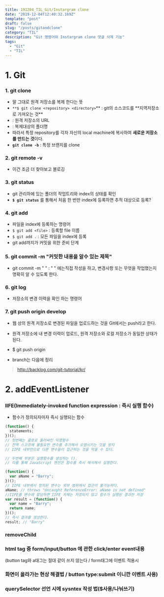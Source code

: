 ```yaml
---
title: 191204_TIL_Git/Instargram clone
date: "2019-12-04T12:40:32.169Z"
template: "post"
draft: false
slug: "/posts/gitandclone"
category: "TIL"
description: "Git 명령어와 Instargram clone 댓글 삭제 기능"
tags:
  - "Git"
  - "TIL"
---
```


# 1. Git

### 1. git clone

- 말 그대로 원격 저장소를 복제 한다는 뜻
- `**$ git clone <repository> <directory>`** : git의 소스코드를 **지역저장소로 가져오는 것\*\*
- **<repository>** : 원격 저장소의 URL
- **<directory>** : 복제대상의 폴더명
- 따라서 특정 repository를 각자 자신의 local machine에 복사하여 **새로운 저장소를 만드는 것**이다.
- **`git clone -b`** : 특정 브랜치를 clone

### 2. git remote -v

- 이건 조금 더 찾아보고 블로깅

### 3. git status

- git 관리하에 있는 폴더의 작업트리와 index의 상태를 확인
- **`$ git status`** 를 통해서 처음 한 번만 index에 등록하면 추적 대상으로 등록?

### 4. git add

- 파일을 index에 등록하는 명령어
- `$ git add <file>` : 등록할 file 이름
- `$ git add .` : 모든 파일을 index에 등록
- git add까지가 커밋을 위한 준비 단계

### 5. git commit -m "커밋한 내용을 알수 있는 제목"

- git commit -m " " : " " 에는직접 작성을 하고, 변경사항 또는 무엇을 작업했는지 명확히 알 수 있도록 한다.

### 6. git log

- 저장소의 변경 이력을 확인 하는 명령어

### 7. git push origin develop

- 웹 상의 원격 저장소로 변경된 파일을 업로드하는 것을 Git에서는 push라고 한다.
- 원격 저장소에 내 변경 이력이 업로드, 원격 저장소와 로컬 저장소가 동일한 상태가 된다.
- \$ git push origin <branckname>

- branch는 다음에 정리

> http://backlog.com/git-tutorial/kr/

# 2. addEventListener

### **IIFE**(Immediately-invoked function expression : 즉시 실행 함수)

- 함수가 정의되자마자 즉시 실행되는 함수

```javascript
(function() {
  statements;
})();
// 첫번째는 괄호로 둘러싸인 익명함수
// 전역 스코프에 불필요한 변수를 추가해서 오염시키는 것을 방지
// IIFE 내부안으로 다른 변수들이 접근하는 것을 막을 수 있다.

// 두번째 부분은 실행함수를 생성하는 ().
// 이를 통해 JavaScript 엔진은 함수를 즉시 해석해서 실행한다.

(function() {
  var aName = "Barry";
})();
// IIFE 내부에서 정의된 변수는 외부 범위에서 접근이 불가능하다.
aName; // throws "Uncaught ReferenceError: aName is not defined"
//IIFE를 변수에 할당하면 IIFE 자체는 저장되지 않고 함수가 실행된 결과만 저장
var result = (function() {
  var name = "Barry";
  return name;
})();
// 즉시 결과를 생성한다.
result; // "Barry"
```

### removeChild

### html tag 중 form/input/button 에 관한 click/enter event내용

(button tag와 a태그는 절대 같이 쓰지 않는다 / form태그에 이벤트 적용시

### 화면이 올라가는 현상 해결법 / button type:submit 이니깐 이벤트 사용)

### querySelector 선언 시에 sysntex 작성 법(\$사용/나눠쓰기)
